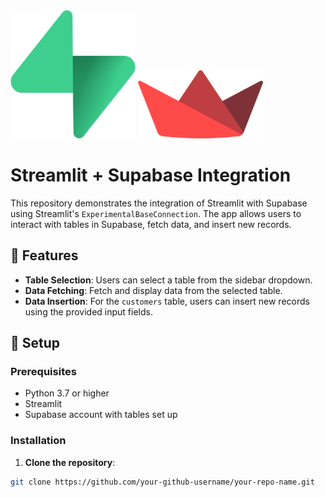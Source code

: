 <img src="./supabase-logo.png" alt="Supabase Logo" width="200"/>
<img src="./streamlit-logo.png" alt="Streamlit Logo" width="200"/>

# Streamlit + Supabase Integration

This repository demonstrates the integration of Streamlit with Supabase using Streamlit's `ExperimentalBaseConnection`. The app allows users to interact with tables in Supabase, fetch data, and insert new records.


## 🌟 Features

- **Table Selection**: Users can select a table from the sidebar dropdown.
- **Data Fetching**: Fetch and display data from the selected table.
- **Data Insertion**: For the `customers` table, users can insert new records using the provided input fields.

## 🚀 Setup

### Prerequisites

- Python 3.7 or higher
- Streamlit
- Supabase account with tables set up

### Installation

1. **Clone the repository**:

```bash
git clone https://github.com/your-github-username/your-repo-name.git
```
